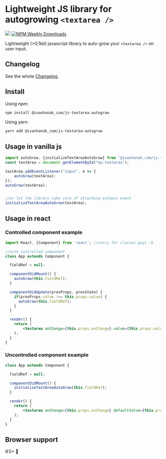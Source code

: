 # Lightweight JS library for autogrowing `<textarea />` 

[![](https://flat.badgen.net/npm/v/@ivanhanak_com/js-textarea-autogrow?icon=npm)](https://www.npmjs.com/package/@ivanhanak_com/js-textarea-autogrow)
[![NPM Weekly Downloads](https://badgen.net/npm/dw/@ivanhanak_com/js-textarea-autogrow)](https://www.npmjs.com/package/@ivanhanak_com/js-textarea-autogrow)

Lightweight (>0,1kb) javascript library to auto-grow your `<textarea />` on user input. 

## Changelog

See the whole [Changelog](/CHANGELOG.md).

## Install

Using npm:

```sh
npm install @ivanhanak_com/js-textarea-autogrow
```

Using yarn:

```sh
yarn add @ivanhanak_com/js-textarea-autogrow
```

## Usage in vanilla js

```jsx harmony 
import autoGrow, {initializeTextAreaAutoGrow} from '@ivanhanak_com/js-textarea-autogrow';
const textArea = document.getElementById("my-textarea");

textArea.addEventListener("input", e => {
    autoGrow(textArea);
});
autoGrow(textArea);


//or let the library take care of attaching onInput event
initializeTextAreaAutoGrow(textArea);

```

## Usage in react

### Controlled component example
```jsx harmony 
import React, {Component} from 'react'; //sorry for classes guys :D

//with controlled component
class App extends Component {

  fieldRef = null;

  componentDidMount() {
    autoGrow(this.fieldRef);
  }

  componentDidUpdate(prevProps, prevState) {
    if(prevProps.value !== this.props.value) {
      autoGrow(this.fieldRef);
    }
  }

  render() {
    return (
        <textarea onChange={this.props.onChange} value={this.props.value} ref={ref => this.fieldRef = ref} />
    );
  }
}
```

### Uncontrolled component example
```jsx harmony 
class App extends Component {

  fieldRef = null;

  componentDidMount() {
    initializeTextAreaAutoGrow(this.fieldRef);
  }

  render() {
    return (
        <textarea onChange={this.props.onChange} defaultValue={this.props.value} ref={ref => this.fieldRef = ref} />
    );
  }
}

```


## Browser support
IE5+ 🙂